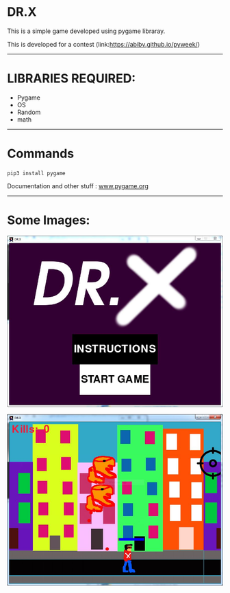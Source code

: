 # DR.X
This is a simple game developed using pygame libraray.

This is developed for a contest (link:https://abibv.github.io/pyweek/)

-----------------------------------------------------------------------------------
# LIBRARIES REQUIRED:

* Pygame
* OS
* Random
* math
        
------------------------------------------------------------------------------------
# Commands

`pip3 install pygame`

Documentation and other stuff : www.pygame.org

--------------------------------------------------------------------------------------
# Some Images:

![screenshot1](shots/pic1.JPG)

![screenshot2](shots/pic2.JPG)
